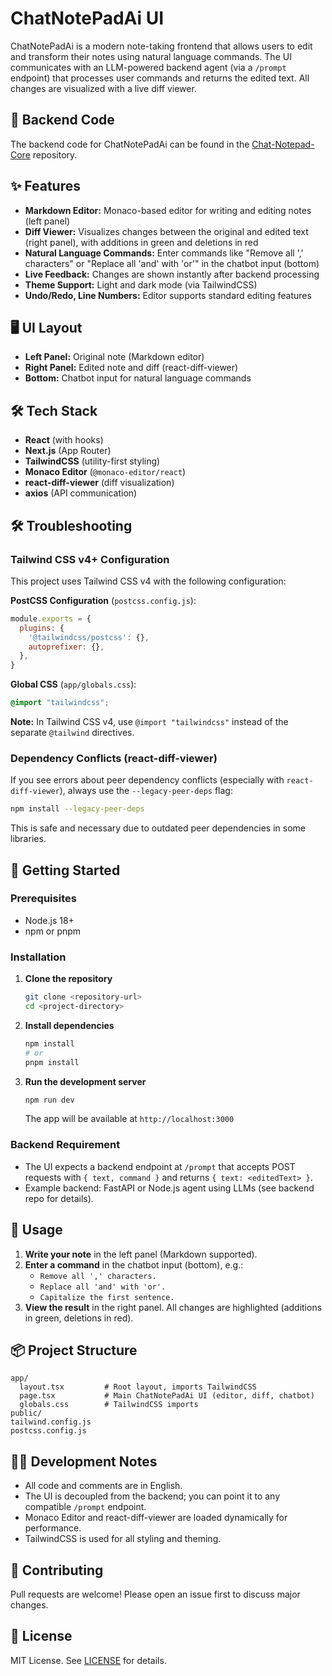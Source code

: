 # ChatNotePadAi UI

ChatNotePadAi is a modern note-taking frontend that allows users to edit and transform their notes using natural language commands. The UI communicates with an LLM-powered backend agent (via a `/prompt` endpoint) that processes user commands and returns the edited text. All changes are visualized with a live diff viewer.

## 🔗 Backend Code

The backend code for ChatNotePadAi can be found in the [Chat-Notepad-Core](https://github.com/zeynep-pp/Chat-Notepad-Core) repository.

## ✨ Features

- **Markdown Editor:** Monaco-based editor for writing and editing notes (left panel)
- **Diff Viewer:** Visualizes changes between the original and edited text (right panel), with additions in green and deletions in red
- **Natural Language Commands:** Enter commands like "Remove all ',' characters" or "Replace all 'and' with 'or'" in the chatbot input (bottom)
- **Live Feedback:** Changes are shown instantly after backend processing
- **Theme Support:** Light and dark mode (via TailwindCSS)
- **Undo/Redo, Line Numbers:** Editor supports standard editing features

## 🖥️ UI Layout

- **Left Panel:** Original note (Markdown editor)
- **Right Panel:** Edited note and diff (react-diff-viewer)
- **Bottom:** Chatbot input for natural language commands

## 🛠️ Tech Stack

- **React** (with hooks)
- **Next.js** (App Router)
- **TailwindCSS** (utility-first styling)
- **Monaco Editor** (`@monaco-editor/react`)
- **react-diff-viewer** (diff visualization)
- **axios** (API communication)

## 🛠️ Troubleshooting

### Tailwind CSS v4+ Configuration
This project uses Tailwind CSS v4 with the following configuration:

**PostCSS Configuration** (`postcss.config.js`):
```js
module.exports = {
  plugins: {
    '@tailwindcss/postcss': {},
    autoprefixer: {},
  },
}
```

**Global CSS** (`app/globals.css`):
```css
@import "tailwindcss";
```

**Note:** In Tailwind CSS v4, use `@import "tailwindcss"` instead of the separate `@tailwind` directives.

### Dependency Conflicts (react-diff-viewer)
If you see errors about peer dependency conflicts (especially with `react-diff-viewer`), always use the `--legacy-peer-deps` flag:

```sh
npm install --legacy-peer-deps
```

This is safe and necessary due to outdated peer dependencies in some libraries.

## 🚀 Getting Started

### Prerequisites
- Node.js 18+
- npm or pnpm

### Installation

1. **Clone the repository**
   ```bash
   git clone <repository-url>
   cd <project-directory>
   ```
2. **Install dependencies**
   ```bash
   npm install
   # or
   pnpm install
   ```
3. **Run the development server**
   ```bash
   npm run dev
   ```
   The app will be available at `http://localhost:3000`

### Backend Requirement
- The UI expects a backend endpoint at `/prompt` that accepts POST requests with `{ text, command }` and returns `{ text: <editedText> }`.
- Example backend: FastAPI or Node.js agent using LLMs (see backend repo for details).

## 📝 Usage

1. **Write your note** in the left panel (Markdown supported).
2. **Enter a command** in the chatbot input (bottom), e.g.:
   - `Remove all ',' characters.`
   - `Replace all 'and' with 'or'.`
   - `Capitalize the first sentence.`
3. **View the result** in the right panel. All changes are highlighted (additions in green, deletions in red).

## 📦 Project Structure

```
app/
  layout.tsx         # Root layout, imports TailwindCSS
  page.tsx           # Main ChatNotePadAi UI (editor, diff, chatbot)
  globals.css        # TailwindCSS imports
public/
tailwind.config.js
postcss.config.js
```

## 🧑‍💻 Development Notes
- All code and comments are in English.
- The UI is decoupled from the backend; you can point it to any compatible `/prompt` endpoint.
- Monaco Editor and react-diff-viewer are loaded dynamically for performance.
- TailwindCSS is used for all styling and theming.

## 🤝 Contributing
Pull requests are welcome! Please open an issue first to discuss major changes.

## 📄 License
MIT License. See [LICENSE](LICENSE) for details.